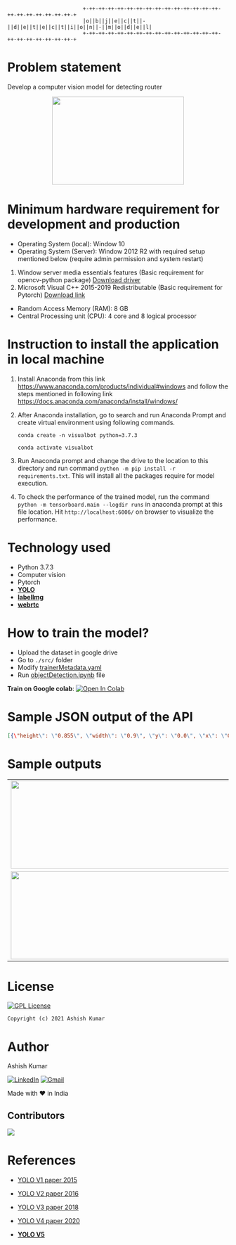 
                            +-++-++-++-++-++-++-++-++-++-++-++-++-++-++-++-++-++-++-++-++-++-+
                            |o||b||j||e||c||t||-||d||e||t||e||c||t||i||o||n||-||m||o||d||e||l|
                            +-++-++-++-++-++-++-++-++-++-++-++-++-++-++-++-++-++-++-++-++-++-+


# Problem statement
Develop a computer vision model for detecting router

<div align="center"> <img src="./inference/samples/visualbot.gif" width="300" height="200"> </div>

# Minimum hardware requirement for development and production
- Operating System (local): Window 10
- Operating System (Server): Window 2012 R2 with required setup mentioned below (require admin permission and system restart)

1. Window server media essentials features (Basic requirement for opencv-python package) [Download driver](https://www.microsoft.com/en-us/download/details.aspx?id=40837)
2. Microsoft Visual C++ 2015-2019 Redistributable (Basic requirement for Pytorch) [Download link](https://support.microsoft.com/en-us/topic/the-latest-supported-visual-c-downloads-2647da03-1eea-4433-9aff-95f26a218cc0)
  
- Random Access Memory (RAM): 8 GB 
- Central Processing unit (CPU): 4 core and 8 logical processor

# Instruction to install the application in local machine
1. Install Anaconda from this link https://www.anaconda.com/products/individual#windows and follow the steps mentioned in following link
https://docs.anaconda.com/anaconda/install/windows/

2. After Anaconda installation, go to search and run Anaconda Prompt and create virtual environment using following commands.

    `conda create -n visualbot python=3.7.3`

    `conda activate visualbot`

3. Run Anaconda prompt and change the drive to the location to this directory and run command `python -m pip install -r requirements.txt`. This will install all the packages require for model execution.

4. To check the performance of the trained model, run the command `python -m tensorboard.main --logdir runs` in anaconda prompt at this file location. Hit `http://localhost:6006/` on browser to visualize the performance.
   
# Technology used
- Python 3.7.3
- Computer vision
- Pytorch
- [**YOLO**](https://github.com/ultralytics/yolov5)
- [**labelImg**](https://github.com/tzutalin/labelImg)
- [**webrtc**](https://webrtchacks.com/webrtc-cv-tensorflow/)

# How to train the model?
- Upload the dataset in google drive
- Go to `./src/` folder
- Modify [trainerMetadata.yaml](./src/trainerMetadata.yaml)
- Run [objectDetection.ipynb](./src/objectDetection.ipynb) file

**Train on Google colab**: <a href="https://colab.research.google.com/github/ashishkrb7/Object-detection-model/blob/master/src/ObjectDetection.ipynb"><img src="https://colab.research.google.com/assets/colab-badge.svg" alt="Open In Colab"></a>

# Sample JSON output of the API
```json
[{\"height\": \"0.855\", \"width\": \"0.9\", \"y\": \"0.0\", \"x\": \"0.08375\", \"score\": \"0.88620275\", \"class_name\": \"Router\", \"name\": \"Router Identified.\"}, {\"threshold\": 0.7, \"name\": \"Object Detection API\", \"numObjects\": \"1\"}]
```
# Sample outputs
| | |
|---|---|
|<img src="./inference/samples/Router_backend.jpg" width="700" height="200">|<img src="./inference/samples/Ethernetcable_backend.jpg" width="700" height="200">|
|<img src="./inference/samples/Powercable_UI.jpg" width="700" height="200">|<img src="./inference/samples/backpanel_backend.jpg" width="700" height="200">|

# License
[![GPL License](https://img.shields.io/github/license/ashishkrb7/Object-detection-model.svg?style=flat-square&colorB=C62121)](https://github.com/ashishkrb7/Object-detection-model/blob/master/LICENSE)
```
Copyright (c) 2021 Ashish Kumar
```

# Author
Ashish Kumar

[![LinkedIn](https://img.shields.io/badge/-Ashish%20Kumar-blue?style=social&logo=Linkedin&logoColor=blue&link=https://www.linkedin.com/in/ashishk766/)](https://www.linkedin.com/in/ashishk766/) 
[![Gmail](https://img.shields.io/badge/-Ashish%20Kumar-c14438?style=social&logo=Gmail&logoColor=red&link=mailto:ashish.krb7@gmail.com)](mailto:ashish.krb7@gmail.com) 

Made with ❤️ in India

## Contributors

<a href="https://github.com/ashishkrb7/Object-detection-model/graphs/contributors">
  <img src="https://contrib.rocks/image?repo=ashishkrb7/Object-detection-model" />
</a>

# References
- [YOLO V1 paper 2015](./docs/1506.02640.pdf)

- [YOLO V2 paper 2016](./docs/1612.08242v1.pdf)

- [YOLO V3 paper 2018](./docs/1804.02767.pdf)

- [YOLO V4 paper 2020](./docs/2004.10934.pdf)

- [**YOLO V5**](https://github.com/ultralytics/yolov5)
